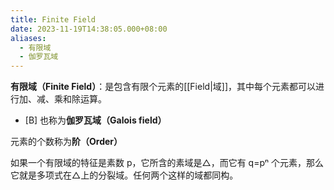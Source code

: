 ```yaml
---
title: Finite Field
date: 2023-11-19T14:38:05.000+08:00
aliases:
  - 有限域
  - 伽罗瓦域
---
```


**有限域（Finite Field）**：是包含有限个元素的[[Field|域]]，其中每个元素都可以进行加、减、乘和除运算。

- [B] 也称为**伽罗瓦域（Galois field）**

元素的个数称为**阶（Order）**

如果一个有限域的特征是素数 p，它所含的素域是△，而它有 q=pⁿ 个元素，那么它就是多项式在△上的分裂域。任何两个这样的域都同构。
